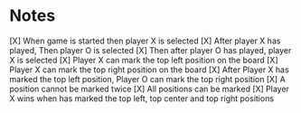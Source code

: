 # Notes

[X] When game is started then player X is selected
[X] After player X has played, Then player O is selected
[X] Then after player O has played, player X is selected
[X] Player X can mark the top left position on the board
[X] Player X can mark the top right position on the board
[X] After Player X has marked the top left position, Player O can mark the top right position
[X] A position cannot be marked twice
[X] All positions can be marked
[X] Player X wins when has marked the top left, top center and top right positions